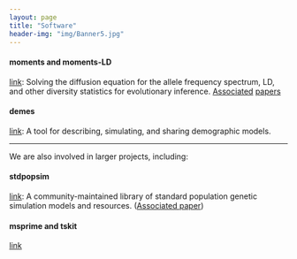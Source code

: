 ```yaml
---
layout: page
title: "Software"
header-img: "img/Banner5.jpg"
---
```


#### moments and moments-LD
[link](https://bitbucket.org/simongravel/moments/src/master/):
Solving the diffusion equation for the allele frequency spectrum, LD, and other diversity
statistics for evolutionary inference.
[Associated](https://www.genetics.org/content/206/3/1549.abstract)
[papers](https://doi.org/10.1371/journal.pgen.1008204)

#### demes
[link](http://github.com/popsim-consortium/demes-python):
A tool for describing, simulating, and sharing demographic models.

---

We are also involved in larger projects, including:

#### stdpopsim
[link](https://github.com/popsim-consortium/stdpopsim):
A community-maintained library of standard population genetic simulation models and
resources. ([Associated paper](https://doi.org/10.1101/2019.12.20.885129))

#### msprime and tskit
[link](https://github.com/tskit-dev)
